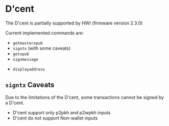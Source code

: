 # D'cent

The D'cent is partially supported by HWI (firmware version 2.3.0)

Current implemented commands are:

* `getmasterxpub`
* `signtx` (with some caveats)
* `getxpub`
* `signmessage`
- `displayaddress`

## `signtx` Caveats

Due to the limitations of the D'cent, some transactions cannot be signed by a D'cent.

- D'cent support only p2pkh and p2wpkh inputs
- D'cent do not support Non-wallet inputs
